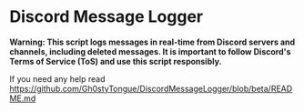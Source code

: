 # Discord Message Logger

**Warning: This script logs messages in real-time from Discord servers and channels, including deleted messages. It is important to follow Discord's Terms of Service (ToS) and use this script responsibly.**

If you need any help read https://github.com/Gh0styTongue/DiscordMessageLogger/blob/beta/README.md
